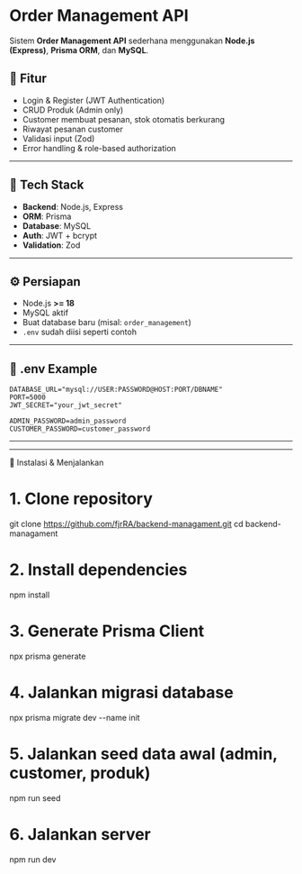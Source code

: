 # Order Management API

Sistem **Order Management API** sederhana menggunakan **Node.js (Express)**, **Prisma ORM**, dan **MySQL**.

## 📌 Fitur
- Login & Register (JWT Authentication)
- CRUD Produk (Admin only)
- Customer membuat pesanan, stok otomatis berkurang
- Riwayat pesanan customer
- Validasi input (Zod)
- Error handling & role-based authorization

---

## 📂 Tech Stack
- **Backend**: Node.js, Express
- **ORM**: Prisma
- **Database**: MySQL
- **Auth**: JWT + bcrypt
- **Validation**: Zod

---

## ⚙️ Persiapan
- Node.js **>= 18**
- MySQL aktif
- Buat database baru (misal: `order_management`)
- `.env` sudah diisi seperti contoh

---

## 📄 .env Example
```env
DATABASE_URL="mysql://USER:PASSWORD@HOST:PORT/DBNAME"
PORT=5000
JWT_SECRET="your_jwt_secret"

ADMIN_PASSWORD=admin_password
CUSTOMER_PASSWORD=customer_password
```
---
---

🚀 Instalasi & Menjalankan
# 1. Clone repository
git clone https://github.com/fjrRA/backend-managament.git
cd backend-managament

# 2. Install dependencies
npm install

# 3. Generate Prisma Client
npx prisma generate

# 4. Jalankan migrasi database
npx prisma migrate dev --name init

# 5. Jalankan seed data awal (admin, customer, produk)
npm run seed

# 6. Jalankan server
npm run dev
